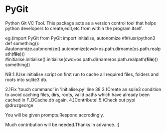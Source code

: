 # PyGit
Python Git VC Tool.
This package acts as a version control tool that helps python developers to create,edit,etc from within the program itself.

eg.)import PyGit
from PyGit import initialise, autonomize
#!#/usr/python3
def something():
  #autonomize.autonomize().autonomize(cwd=os.path.dirname(os.path.realpath(__file__)))
  #initialise.initialise().initialise(cwd=os.path.dirname(os.path.realpath(__file__)))
something()

NB:1.)Use initialise script on first run to cache all required files, folders and roots into sqlite3 db.

2.)Fix 'touch command' in 'initialise.py' line 38
3.)Create  an sqlie3 condition to avoid caching files, dirs, roots, valid paths which  have already been cached in F_DCache.db again.
4.)Contribute!
5.)Check out pypi @druzgeorge


You will be given prompts.Respond accrodingly.

Much contribution will be needed.Thanks in advance. :]
